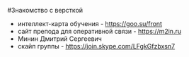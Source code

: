 #Знакомство с версткой
- интеллект-карта обучения - https://goo.su/front
- сайт препода для оперативной связи - https://m2in.ru
- Минин Дмитрий Сергеевич
- скайп группы - https://join.skype.com/LFgkGfzbxsn7
